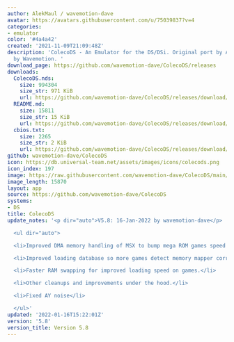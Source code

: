 ```yaml
---
author: AlekMaul / wavemotion-dave
avatar: https://avatars.githubusercontent.com/u/75039837?v=4
categories:
- emulator
color: '#4a4a42'
created: '2021-11-09T21:09:48Z'
description: 'ColecoDS - An Emulator for the DS/DSi. Original port by Alekmaul. Phoenix-Edition
  by Wavemotion. '
download_page: https://github.com/wavemotion-dave/ColecoDS/releases
downloads:
  ColecoDS.nds:
    size: 994304
    size_str: 971 KiB
    url: https://github.com/wavemotion-dave/ColecoDS/releases/download/5.8/ColecoDS.nds
  README.md:
    size: 15811
    size_str: 15 KiB
    url: https://github.com/wavemotion-dave/ColecoDS/releases/download/5.8/README.md
  cbios.txt:
    size: 2265
    size_str: 2 KiB
    url: https://github.com/wavemotion-dave/ColecoDS/releases/download/5.8/cbios.txt
github: wavemotion-dave/ColecoDS
icon: https://db.universal-team.net/assets/images/icons/colecods.png
icon_index: 197
image: https://raw.githubusercontent.com/wavemotion-dave/ColecoDS/main/arm9/gfx_data/pdev_tbg0.png
image_length: 15870
layout: app
source: https://github.com/wavemotion-dave/ColecoDS
systems:
- DS
title: ColecoDS
update_notes: '<p dir="auto">V5.8: 16-Jan-2022 by wavemotion-dave</p>

  <ul dir="auto">

  <li>Improved DMA memory handling of MSX to bump mega ROM games speed by up to 10%</li>

  <li>Improved loading database so more games detect memory mapper correctly.</li>

  <li>Faster RAM swapping for improved loading speed on games.</li>

  <li>Other cleanups and improvements under the hood.</li>

  <li>Fixed AY noise</li>

  </ul>'
updated: '2022-01-16T15:22:01Z'
version: '5.8'
version_title: Version 5.8
---
```

